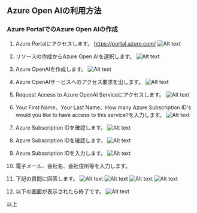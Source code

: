 ## Azure Open AIの利用方法

### Azure PortalでのAzure Open AIの作成
1. Azure Portalにアクセスします。
    https://portal.azure.com/
    ![Alt text](image.png)

1. リソースの作成からAzure Open AIを選択します。
    ![Alt text](image-1.png)

1. Azure OpenAIを作成します。
    ![Alt text](image-2.png)

1. Azure OpenAIサービスへのアクセス要求を出します。
    ![Alt text](image-4.png)

1. Request Access to Azure OpenAI Serviceにアクセスします。
    ![Alt text](image-5.png)

1. Your First Name、Your Last Name、How many Azure Subscription ID's would you like to have access to this service?を入力します。
    ![Alt text](image-7.png)

1. Azure Subscription IDを確認します。
    ![Alt text](image-6.png)

1. Azure Subscription IDを確認します。
    ![Alt text](image-6.png)

1. Azure Subscription IDを入力します。
    ![Alt text](image-9.png)

1. 電子メール、会社名、会社住所等を入力します。

1. 下記の質問に回答します。
    ![Alt text](image-11.png)
    ![Alt text](image-12.png)
    ![Alt text](image-13.png)
    ![Alt text](image-14.png)

1. 以下の画面が表示されたら終了です。
    ![Alt text](image-15.png)

以上